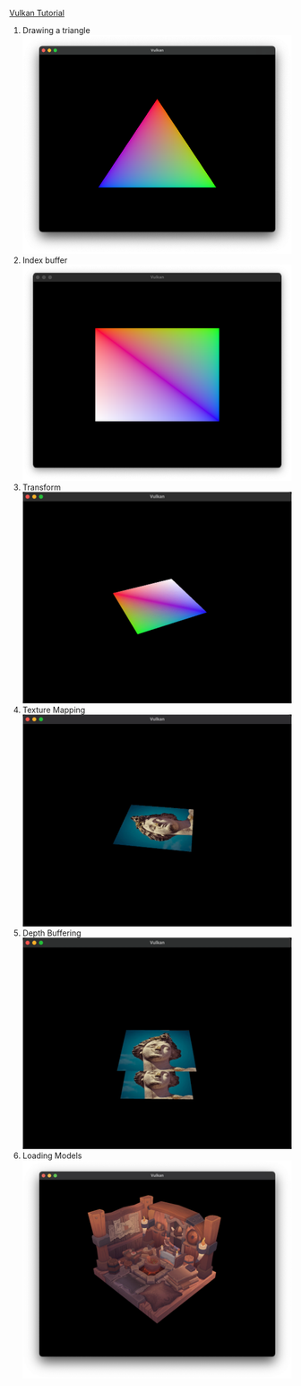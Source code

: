 [Vulkan Tutorial](https://vulkan-tutorial.com/)
1. Drawing a triangle
    ![Triangle](pics/drawing-a-triangle.png)
2. Index buffer
    ![Index buffer](pics/index-buffer.png)
3. Transform
    ![Transform](pics/transform.gif)
4. Texture Mapping
    ![Texture Mapping](pics/texture-mapping.gif)
5. Depth Buffering
    ![Depth Test](pics/depth-test.gif)
6. Loading Models
    ![Multisampling](pics/multisampling.png)
